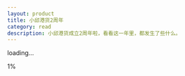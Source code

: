 ```yaml
---
layout: product
title: 小邱港货2周年
category: read
description: 小邱港货成立2周年啦，看看这一年里，都发生了些什么。
---
```

<link href="../../css/xiaoqiu/jquery.fullPage.css?_=3" rel="stylesheet">
<link href="../../css/xiaoqiu/style-pad.css?_=8" rel="stylesheet">
<style type="text/css">
.phone-change .change-area{margin-top: -42px!important;}
.section-nav{position: fixed;z-index: 100;top:50%;right: 5px;opacity: .5;}
.section-nav span{display: block;width: 6px;height:6px;margin-bottom: 10px;border-radius: 50%;border:1px solid #fff;-webkit-background-clip: padding-box; }
.section-nav span.active{background-color: #fff;}
</style>

<!-- 隐藏缩略图 -->
<h1 class="thumbnails" style="display:none">
    <p>报告老板 小邱港货运营2周年了</p>
    <!-- <img src="./index/20141009162923_NXt0OmYzxt.png"> -->
</h1>


<div class="loadingPage">
    <!--<h2>资源加载中</h2>-->
    <p class="loading-title">loading...</p>
    <div class="loading-area">
        <p class="loading-num">1%</p>
        <div class="loading-out">
            <div class="loading-inner"></div>
        </div>
    </div>
</div>
<div id="fullpage" style="display: none;">
    <div class="section section-1">
        <div class="frame">
            <div class="ele-title"></div>
            <div class="ele-ship"></div>
            <div class="rotate-dom" style="transform: rotateY(0deg);">
                <div class="ele-pad"></div>
                <div class="ele-hand-l"></div>
                <div class="ele-hand-r"></div>
                <div class="ele-finger-l"></div>
                <div class="ele-finger-r"></div>
            </div>
            <div class="ele-up"></div>
            <div class="ele-cloud-t"></div>
            <div class="ele-cloud-b"></div>
            <span class="up"></span>
        </div>
    </div>
    <div class="section section-3">
        <div class="frame">
            <h2 class="title">关于时间</h2>
            <div class="data" style="right: 10px;top:75px;"><p>客服+发广告每天花费<span>2.5</span>小时</p>
                <hr class="hr-line h-left h-down">
            </div>
            <div class="data" style="top:130px;left:12px;"><p><span>12</span>小时</p>
                <p>香港采购每周耗时</p>
                <hr class="hr-line h-right h-down" style="width: 100px;float: left;margin-top: -2px;">
            </div>
            <div class="data last" style="top:395px;left: 50%;margin-left: -95px;">
                <hr class="hr-line h-left h-up" style="float: right;">
                <p>打包+发货每周耗时<span>12</span>小时</p></div>
            <div class="ele-clock">
                <b class="h-line"></b>
                <b class="m-line"></b>
                <b class="s-line"></b>
            </div>
            <div class="ele-boy"></div>
            <div class="ele-books"></div>
            <span class="up"></span>
        </div>
    </div>
    <div class="section section-4">
        <div class="frame">
            <h2 class="title">关于分工</h2>

            <div class="ele-family"></div>
            <div class="ele-table"></div>
            <div class="pie-ios">
                <div class="data" style="left: 134px;top:-31px;"><p>今年优秀员工<span>小凯</span></p>
                    <hr style="float: left;" class="hr-line h-left h-down">
                </div>
                <p class="data-radio"><span>小凯投入</span><span class="radio">65%</span></p>

                <div class="hold hold1">
                    <div class="pie"></div>
                </div>
                <div class="hold hold2">
                    <div class="pie"></div>
                </div>
            </div>
            <div class="pie-and">
                <div class="data" style="right: 16px;top:136px;">
                    <hr style="width: 120px;float: left;margin-bottom: 12px;" class="hr-line h-right h-up">
                    <p>去年优秀员工<span>小邱</span></p></div>
                <p class="data-radio"><span>小凯投入</span><span class="radio">39%</span></p>

                <div class="hold">
                    <div class="pie"></div>
                </div>
            </div>
            <span class="up"></span>
        </div>
    </div>
    <div class="section section-5">
        <div class="frame">
            <h2 class="title">关于成本</h2>

            <div class="bg-top">
            </div>
            <p class="sub-title">支出比例</p>

            <div class="table-wrap">
                <ul>
                    <li data-0="48" data-len="88">
                        <span class="td-title">交通费</span>
                        <span class="td-data"></span>
                        <span id="n5-48" class="td-num"></span>
                    </li>
                    <li data-0="22" data-len="72" class="high-light">
                        <span class="td-title">打包材料</span>
                        <span class="td-data"></span>
                        <span class="td-num" id="n5-22"></span>
                    </li>
                    <li data-0="9" data-len="52" class="high-light">
                        <span class="td-title">关税</span>
                        <span class="td-data"></span>
                        <span class="td-num" id="n5-9"></span>
                    </li>
                    <li data-0="8" data-len="40">
                        <span class="td-title">人力支出</span>
                        <span class="td-data"></span>
                        <span class="td-num" id="n5-8"></span>
                    </li>
                    <li data-0="7" data-len="9">
                        <span class="td-title">餐饮</span>
                        <span class="td-data"></span>
                        <span class="td-num" id="n5-7"></span>
                    </li>
                    <li data-0="6" data-len="8">
                        <span class="td-title">其他汇总</span>
                        <span class="td-data"></span>
                        <span class="td-num" id="n5-6"></span>
                    </li>
                </ul>
            </div>
            <span class="up"></span>
        </div>
    </div>
    <div class="section section-6">
            <div class="frame">
                <h2 class="title">关于消费结构</h2>
                <div class="ele-lock-man"></div>
                <div class="ele-unlock-man unlock-1"></div>
                <div class="ele-unlock-man unlock-2"></div>
                <div class="ele-lock-tips"></div>
                <div class="ele-lock-pop"></div>
                <div id="pie_wrap">
                    <div id="pie_chart">
                        <ul>
                            <li id="c1_r"><p><span class="pie_left"></span></p></li>
                            <li id="c1_l"><p><span class="pie_right"></span></p></li>
                            <li id="c2_r"><p><span class="pie_left"></span></p></li>
                            <li id="c2_l"><p><span class="pie_right"></span></p></li>
                            <li id="c3_r"><p><span class="pie_left"></span></p></li>
                            <li id="c3_l"><p><span class="pie_right"></span></p></li>
                            <li id="c4_r"><p><span class="pie_left"></span></p></li>
                            <li id="c4_l"><p><span class="pie_right"></span></p></li>
                            <li id="c5_r"><p><span class="pie_left"></span></p></li>
                            <li id="c5_l"><p><span class="pie_right"></span></p></li>
                        </ul>
                        <div id="c_l_bg"></div>
                        <b class="hold-txt hold-txt-1">34%</b>
                        <div class="data" style="top:-45px;left:110px;font-size: 24px;width: 130px;"><p style="margin-left:-24px;">护肤品</p><hr class="hr-line h-left h-down" style="width: 100px;float: left;"></div>
                        <b class="hold-txt hold-txt-2">20%</b>
                        <div class="data" style="top:35px;left:154px;font-size: 18px;"><p>美妆</p><hr class="hr-line h-left h-down" style="width: 60px;float: left;"></div>
                        <b class="hold-txt hold-txt-3">20%</b>
                        <div class="data" style="top:137px;left:113px;font-size: 18px;"><p>保健品</p><hr class="hr-line h-left h-up" style="width: 80px;float: left;"></div>
                        <b class="hold-txt hold-txt-4">13%</b>
                        <div class="data" style="top:104px;left:-44px;font-size: 13px;"><p>零食</p><hr class="hr-line h-right h-down" style="width: 64px;float: left;"></div>
                        <b class="hold-txt hold-txt-5">10%</b>
                        <div class="data" style="top:55px;left:-65px;font-size: 13px;"><p>日用品</p><hr class="hr-line h-right h-down" style="width: 60px;float: left;"></div>
                        <b class="hold-txt hold-txt-6">3%</b>
                        <div class="data" style="top:18px;left:-38px;font-size: 13px;"><p>其他</p><hr class="hr-line h-right h-down" style="width: 40px;float: left;"></div>
                    </div>
                </div>
                <span class="up"></span>
            </div>
        </div>
    <div class="section section-7">
        <div class="frame">
            <h2 class="title">关于客户</h2>
            <div class="ele-pop"></div>
            <div class="table-wrap">
                <div class="table1">
                    <p class="sub-title">1年内下单次数</p>
                    <ul>
                        <li data-0="5" data-len="20"><span class="td-data" data-0="5"></span></li>
                        <li data-0="16" data-len="62"><span class="td-data" data-0="16"></span></li>
                        <li data-0="24" data-len="89" class="high-light higher"><span class="td-data" data-0="24"></span></li>
                        <li data-0="21" data-len="80" class="high-light"><span class="td-data" data-0="21"></span></li>
                        <li data-0="16" data-len="62"><span class="td-data" data-0="16"></span></li>
                        <li data-0="10" data-len="35"><span class="td-data" data-0="10"></span></li>
                        <li data-0="8" data-len="27"><span class="td-data" data-0="8"></span></li>
                    </ul>
                </div>
                <p class="table-tag"><span class="tag1">1-3</span><span class="tag2">4-6</span><span class="tag3">7-10</span><span class="tag4">11-15</span><span class="tag5">16-20</span><span class="tag6">21-30</span><span class="tag7">31+(次/个)</span></p>
                <div class="table2">
                    <p class="sub-title">推荐好友数量</p>
                    <ul>
                        <li data-0="19" data-len="79"><span class="td-data" data-0="19"></span></li>
                        <li data-0="41" data-len="120" class="high-light"><span class="td-data" data-0="41"></span></li>
                        <li data-0="23" data-len="88"><span class="td-data" data-0="23"></span></li>
                        <li data-0="9" data-len="46"><span class="td-data" data-0="9"></span></li>
                        <li data-0="5" data-len="20"><span class="td-data" data-0="5"></span></li>
                        <li data-0="2" data-len="10"><span class="td-data" data-0="2"></span></li>
                        <li data-0="1" data-len="7"><span class="td-data" data-0="1"></span></li>
                    </ul>
                </div>
            </div>

            <span class="up"></span>
        </div>
    </div>
    <!-- <div class="section section-8">
            <div class="frame">
                <h2 class="title">关于性别</h2>

                <div class="table-wrap">
                    <div class="table1">
                        <p class="sub-title"><span></span>最大消费类别占比</p>
                        <ul>
                            <li data-0="16" data-len="135" class="high-light higher"><span class="td-data" data-0="16"></span></li>
                            <li data-0="7" data-len="68"><span class="td-data" data-0="7"></span></li>
                        </ul>
                        <div class="ele-pad"></div>
                    </div>
                    <div class="table2">
                        <p class="sub-title"><span></span>第二消费类别占比</p>
                        <ul>
                            <li data-0="12" data-len="110" class="high-light higher"><span class="td-data" data-0="12"></span></li>
                            <li data-0="7" data-len="68"><span class="td-data" data-0="7"></span></li>
                        </ul>
                        <div class="ele-pad"></div>
                    </div>
                    <div class="ele-pop"></div>
                </div>

                <span class="up"></span>
            </div>
        </div> -->
    <div class="section section-9">
        <div class="frame">
            <h2 class="title">关于壕消费榜</h2>
            <h5 class="sub-title">——仅统计2015年数据</h5>
            <div class="table-wrap">
                <ul>
                    <li data-0="27657" data-id="n9-27657" data-len="132" class="">
                        <span class="td-title">No.1</span>
                        <span class="td-data"></span>
                        <span id="n9-27657" class="td-num"></span>
                    </li>
                    <li data-0="24289" data-id="n9-24289" data-len="128">
                        <span class="td-title">No.2</span>
                        <span class="td-data"></span>
                        <span id="n9-24289" class="td-num"></span>
                    </li>
                    <li data-0="23049" data-id="n9-23049" data-len="120">
                        <span class="td-title">No.3</span>
                        <span class="td-data"></span>
                        <span id="n9-23049" class="td-num"></span>
                    </li>
                    <li data-0="22193" data-id="n9-22193" data-len="115">
                        <span class="td-title">No.4</span>
                        <span class="td-data"></span>
                        <span id="n9-22193" class="td-num"></span>
                    </li>
                    <li data-0="19660" data-id="n9-19660" data-len="104">
                        <span class="td-title">No.5</span>
                        <span class="td-data"></span>
                        <span id="n9-19660" class="td-num"></span>
                    </li>
                    <li data-0="17362" data-id="n9-17362" data-len="98">
                        <span class="td-title">No.6</span>
                        <span class="td-data"></span>
                        <span id="n9-17362" class="td-num"></span>
                    </li>
                    <li data-0="17100" data-id="n9-17100" data-len="96">
                        <span class="td-title">No.7</span>
                        <span class="td-data"></span>
                        <span id="n9-17100" class="td-num"></span>
                    </li>
                    <li data-0="13282" data-id="n9-13282" data-len="88">
                        <span class="td-title">No.8</span>
                        <span class="td-data"></span>
                        <span id="n9-13282" class="td-num"></span>
                    </li>
                    <li data-0="12513" data-id="n9-12513" data-len="81">
                        <span class="td-title">No.9</span>
                        <span class="td-data"></span>
                        <span id="n9-12513" class="td-num"></span>
                    </li>
                    <li data-0="12462" data-id="n9-12462" data-len="79">
                        <span class="td-title">No.10</span>
                        <span class="td-data"></span>
                        <span id="n9-12462" class="td-num"></span>
                    </li>
                    <li data-0="11736" data-id="n9-11736" data-len="70">
                        <span class="td-title">No.11</span>
                        <span class="td-data"></span>
                        <span id="n9-11736" class="td-num"></span>
                    </li>
                    <li data-0="10815" data-id="n9-10815" data-len="68">
                        <span class="td-title">No.12</span>
                        <span class="td-data"></span>
                        <span id="n9-10815" class="td-num"></span>
                    </li>
                    <li data-0="9734" data-id="n9-9734" data-len="52">
                        <span class="td-title">No.13</span>
                        <span class="td-data"></span>
                        <span id="n9-9734" class="td-num"></span>
                    </li>
                    <li data-0="9555" data-id="n9-9555" data-len="50">
                        <span class="td-title">No.14</span>
                        <span class="td-data"></span>
                        <span id="n9-9555" class="td-num"></span>
                    </li>
                    <li data-0="9150" data-id="n9-9150" data-len="45">
                        <span class="td-title">No.15</span>
                        <span class="td-data"></span>
                        <span id="n9-9150" class="td-num"></span>
                    </li>

                </ul>
            </div>
            <div class="ele-phone"></div>
            <div class="ele-pop"></div>
            <span class="up"></span>
        </div>
    </div>
    <div class="section section-10">
            <div class="frame">
                <h2 class="title">关于下单时间</h2>
                <div class="ele-radar-net">
                    <div class="data high-light" style="top:-3px;left:122px;"><p>4.26</p><p>周五</p></div>
                    <div class="data" style="top:54px;left:245px;"><p>2.63</p><p>周四</p></div>
                    <div class="data" style="top:232px;left:268px;"><p>2.75</p><p>周二</p></div>
                    <div class="data" style="top:287px;left:147px;"><p>3.48</p><p>周三</p></div>
                    <div class="data" style="top:230px;left:22px;"><p>3.60</p><p>周末</p></div>
                    <div class="data" style="top:54px;left:31px;"><p>2.07</p><p>周一</p></div>
                </div>
                <div class="ele-radar-inner"></div>
                <div class="ele-radar-pop"></div>
                <span class="up"></span>
            </div>
        </div>
    <div class="section section-11">
                <div class="frame">
                    <h2 class="title">关于付款习惯</h2>
                    <div class="ele-sit-man"></div>
                    <div class="ele-sleep-man"></div>
                    <div class="ele-hit-pop"></div>
                    <div class="ele-hit-face">
                        <div class="pad"></div>
                        <div class="light"></div>
                    </div>
                    <div class="loop loop-1">
                        <div class="hold hold1"><div class="loop-inner"></div></div>
                        <div class="hold hold2"><div class="loop-inner"></div></div>
                        <div class="hold-bg"></div>
                        <div class="loop-tab">
                            <p class="loop-radio">79%</p>
                            <p class="loop-txt">微信支付<br>支付宝<br>微店</p>
                        </div>
                        <div class="loop-line"><p></p></div>
                    </div>
                    <div class="loop loop-2">
                        <div class="hold hold1"><div class="loop-inner"></div></div>
                        <!--<div class="hold hold2"><div class="loop-inner"></div></div>-->
                        <div class="hold-bg"></div>
                        <div class="loop-tab">
                            <p class="loop-radio">21%</p>
                            <p class="loop-txt">银行卡</p>
                        </div>
                        <div class="loop-line"><p></p></div>
                    </div>
                    <span class="up"></span>
                </div>
            </div>
    <!-- <div class="section section-12">
                    <div class="frame">
                        <h2 class="title">使用习惯</h2>
                        <div class="ele-finger-12"></div>
                        <div class="ele-pad-hand"></div>
                        <div class="ele-lock"></div>
                        <div class="loop loop-1">
                            <div class="hold hold1"><div class="loop-inner"></div></div>
                            <div class="hold hold2"><div class="loop-inner"></div></div>
                            <div class="hold-bg"></div>
                            <div class="loop-tab">
                                <p class="loop-radio">55%</p>
                                <p class="loop-txt">喜欢横着用</p>
                            </div>
                            <div class="loop-line"></div>
                        </div>
                        <div class="loop loop-2">
                            <div class="hold hold1"><div class="loop-inner"></div></div>
                            <div class="hold hold2"><div class="loop-inner"></div></div>
                            <div class="hold-bg"></div>
                            <div class="loop-tab">
                                <p class="loop-radio">70%</p>
                                <p class="loop-txt">最常用食指操作</p>
                            </div>
                            <div class="loop-line"></div>
                        </div>
                        <div class="loop loop-3">
                            <div class="hold hold1"><div class="loop-inner"></div></div>
                            <div class="hold-bg"></div>
                            <div class="loop-tab">
                                <p class="loop-radio">40%</p>
                                <p class="loop-txt">禁止了屏幕旋转</p>
                            </div>
                            <div class="loop-line"></div>
                        </div>
                        <span class="up"></span>
                    </div>
                </div> -->
    <!-- <div class="section section-13">
                        <div class="frame">
                            <h2 class="title">使用习惯</h2>
                            <div class="ele-pad-13"></div>
                            <div class="ele-headset"></div>
                            <div class="ele-keyboard"></div>
                            <div class="loop loop-1">
                                <div class="hold hold1"><div class="loop-inner"></div></div>
                                <div class="hold-bg"></div>
                                <div class="loop-tab">
                                    <p class="loop-radio">17%</p>
                                    <p class="loop-txt">会使用外接键盘</p>
                                </div>
                                <div class="loop-line"><p></p></div>
                            </div>
                            <div class="loop loop-2">
                                <div class="hold hold1"><div class="loop-inner"></div></div>
                                <div class="hold-bg"></div>
                                <div class="loop-tab">
                                    <p class="loop-radio">22%</p>
                                    <p class="loop-txt">经常戴耳机</p>
                                </div>
                                <div class="loop-line"><p></p></div>
                            </div>
                            <span class="up"></span>
                        </div>
                    </div> -->
    <div class="section section-14">
        <div class="frame">
            <h2 class="title">关于送礼</h2>
            <div class="circle">
                <div class="circle-inner">
                    <div class="circle-bg"></div>
                    <div class="hold hold-left"><div class="pie"></div></div>
                    <div class="hold hold-right"><div class="pie"></div></div>
                </div>
            </div>
            <div class="ele-human-shadow human-1"></div>
            <div class="ele-human-shadow human-2"></div>
            <div class="ele-human-main"></div>
            <div class="sub-title">
            <p>近三成</p>
            <p style="font-size: 15px;">的订单是亲们买来送人的</p>
                </div>
            <span class="up"></span>
        </div>
    </div>
    <!-- <div class="section section-15">
            <div class="frame">
                <h2 class="title">处置</h2>
                <div class="ele-pop"></div>
                <div class="ele-girl"></div>
                <div class="loop-color">
                    <div class="hold hold1"><div class="loop-inner"></div></div>
                    <div class="hold hold2"><div class="loop-inner"></div></div>
                    <div class="loop-tab">
                        <div class="data high-light" style="top:-45px;left:110px;"><p><span>8%</span></p><p>送给朋友</p><hr class="hr-line h-left h-down" style="width: 80px;float: left;"></div>
                        <div class="data high-light" style="top:3px;left:157px;"><p><span>14%</span></p><p>送给父母</p><hr class="hr-line h-left h-up" style="width: 67px;float: left;"></div>
                        <div class="data high-light" style="top:60px;left:165px;"><p><span>14%</span></p><p>送给亲属</p><hr class="hr-line h-left h-up" style="width: 64px;float: left;"></div>
                        <div class="data" style="top:126px;left:119px;"><p style="padding-left: 20px;"><span>20%</span></p><p style="padding-left: 20px;">留作备用机</p><hr class="hr-line h-left h-up" style="width: 100px;float: left;"></div>
                        <div class="data" style="top:93px;left:-64px;"><p style="text-align: right;padding-right: 20px;"><span>20%</span></p><p style="text-align: right;padding-right: 20px;">废弃处理</p><hr class="hr-line h-right h-down" style="width: 68px;float: left;"></div>
                        <div class="data" style="top:1px;left:-67px;"><p style="text-align: right;"><span>12%</span></p><p style="text-align: right;">留作纪念</p><hr class="hr-line h-right h-down" style="width: 64px;float: left;"></div>
                        <div class="data" style="top:-40px;left:-21px;"><p style="text-align: right;"><span>7%</span></p><p style="text-align: right;">二手出售</p><hr class="hr-line h-right h-down" style="width: 64px;float: left;"></div>
                        <div class="data" style="top:-46px;left:56px;"><p><span>4%</span></p><p>其他</p><hr class="hr-line h-left h-down" style="width: 20px;float: left;transform: rotate(57deg);-webkit-transform: rotate(57deg);"></div>
                    </div>
                </div>
                <span class="up"></span>
            </div>
        </div> -->
    <div class="section section-16">
                <div class="frame">
                    <h2 class="title">关于店主</h2>
                    <div class="ele-man"></div>
                    <div class="ele-gold"></div>
                    <div class="data" style="top:67px;left:50px;"><p><span>男</span></p><p>性别</p><hr class="hr-line h-left h-up" style="width: 80px;float: left;"></div>
                    <div class="data" style="top:125px;left:209px;"><p><span>小凯</span></p><p>称呼</p><hr class="hr-line h-right h-up" style="width: 60px;float: left;"></div>
                    <div class="data" style="top:185px;left:22px;"><p><span>发广告</span></p><p>爱好</p><hr class="hr-line h-left h-up" style="width: 97px;float: left;margin-top: 10px!important;"></div>
                    <div class="data" style="top:320px;left:50px;"><p><span>IT</span></p><p>副业</p><hr class="hr-line h-left h-up" style="width: 88px;float: left;margin-top: 10px!important;"></div>
                    <div class="data" style="top:268px;left:205px;"><p style="text-align: right;"><span>随时！</span></p><p style="text-align: right;">约？</p><hr class="hr-line h-right h-up" style="width: 90px;float: left;margin-top: 10px!important;"></div>
                    <span class="up"></span>
            </div>

</div>
    <div class="section section-17">
       <div class="frame">
            <div class="ele-share"></div>
            <img src="http://helloiamkitty.github.io/images/xiaoqiu/img/logo@2x.png" class="ele-logo"></img>
            <div class="ele-info"></div>
            <div class="ele-btn"><a style="color: #ff4086;display: block;width: 100%;height: 100%;" target="_blank" href="http://weidian.com/?userid=160615473">点击查看我的微店</a></div>
       </div>
        </div>
    </div>
<div class="section-nav"></div>
<div class="phone-change">
    <div class="change-area">
        <div class="phone-x"></div>
        <div class="phone-x phone-rotate"></div>
        <div class="phone-y"></div>
        <p class="phone-tips">为了更好地体验 请将手机竖屏</p>
    </div>
</div>


<script type="text/javascript" src="../../js/xiaoqiu/countUp.min.js?_=3"></script>
<script type="text/javascript" src="../../js/xiaoqiu/jquery-2.0.3.min.js"></script>
<script type="text/javascript" src="../../js/xiaoqiu/loadImg.js?_=6"></script>
<script type="text/javascript" src="../../js/xiaoqiu/jquery.fullPage.min.js?_=3"></script>
<script type="text/javascript" src="../../js/xiaoqiu/weixinshare.js?_=3"></script>
<script type="text/javascript">
//    var w= document.body.clientWidth;
//    var h=window.innerHeight|| document.documentElement.clientHeight|| document.body.clientHeight;
//    alert("width:"+w+"|"+"height:"+h);
//    $('.rotate-dom').css({transform:'rotateY(30deg)'});
    function capture_orientation (event) {
         var alpha = event.alpha;
         var beta = event.beta;
         var gamma = event.gamma;
        $('#text-txt').text('Orientation - Alpha: '+alpha+', Beta: '+beta+', Gamma: '+gamma);
         if(gamma>-45&&gamma<45){
             var val="rotateY("+((gamma/2))+"deg)";
             $('.rotate-dom').css({transform:val,"-webkit-transform":val});
         }

    }
    if (window.DeviceOrientationEvent) {
        window.addEventListener('deviceorientation', capture_orientation, false);
    } else {
    	$('#text-txt').text("没有这个属性");
    }

    window.setTimeout(function(){
        $('.section-0 .hold-1 .pie').addClass('aaa');
    },2000);



    function scene5(index) {
        var ops = {
            useEasing: true,
              useGrouping : true,
              separator : ',',
              decimal : '.',
              prefix : '',
              suffix : '%'
        };
    // var demo = new countUp("num22", 0, 46, 0, 0.5, ops);
    // demo.start();
    $('.section-' + 5).find('li').each(function () {
        var demo = new countUp("n5-" + $(this).attr('data-0'), 0, $(this).attr('data-0'), 0, 0.5, ops);
        demo.start();
        $(this).find('.td-data').animate({'width': $(this).attr('data-len') + 'px'},1000);
    });
    }

function scene6(index){
    window.setTimeout(function(){
        document.getElementById("pie_wrap").className="active-pie";
    },1000);
    window.setTimeout(function(){
        $('#pie_wrap #c1_r,#pie_wrap #c1_l').css({"transform":"scale(1.1)","-webkit-transform":"scale(1.1)"});
    },1500);
}
function scene6_leave(index){
        document.getElementById("pie_wrap").className="";
    $('#pie_wrap #c1_r,#pie_wrap #c1_l').css({"transform":"scale(1)","-webkit-transform":"scale(1)"});
}
function scene9(index) {
        var ops = {
            useEasing: true,
                  useGrouping : true,
                  separator : ',',
                  decimal : '.',
                  prefix : '￥',
                  suffix : ''
    };
    $('.section-' + 9).find('li').each(function () {
        var demo = new countUp($(this).attr('data-id'), 0, $(this).attr('data-0'), 0, 0.5, ops);
        demo.start();
        $(this).find('.td-data').animate({'width': $(this).attr('data-len') + 'px'},1000);
    });
};
    function scene7(index){
        $('.section-'+7).find('.table-wrap li').each(function(){
            $(this).find('.td-data').animate({'height': $(this).attr('data-len') + 'px'},1000,function(){$(this).addClass('td-data-done')});
        });
    }
    function scene7_leave(index){
        $('.section-'+7).find('.table-wrap li').each(function(){
            $(this).find('.td-data').animate({'height': 0 + 'px'},100,function(){$(this).removeClass('td-data-done')});
        });
    }
function scene8(index){
       $('.section-'+8).find('.table-wrap li').each(function(){
           $(this).find('.td-data').animate({'height': $(this).attr('data-len') + 'px'},1000,function(){$(this).addClass('td-data-done')});
       });
   }
   function scene8_leave(index){
       $('.section-'+8).find('.table-wrap li').each(function(){
           $(this).find('.td-data').animate({'height': 0 + 'px'},100,function(){$(this).removeClass('td-data-done')});
       });
   }
    function scene9_leave(index){
        $('.section-' + 9).find('li').each(function () {
            $(this).find('.td-data').animate({'width': 0 + 'px'},100);
        });
    }
    function scene5_leave(index){
        $('.section-' + 5).find('li').each(function () {
            $(this).find('.td-data').animate({'width': 0 + 'px'},100);
        });
    }
    var firstLoad=[];
    for(var i=0;i<=5;i++){
        var arr=lazyLoad["section_"+i];
        if(arr!=null&&arr!=undefined)
        firstLoad=firstLoad.concat(lazyLoad["section_"+i]);
    }
    if(window.devicePixelRatio==null||window.devicePixelRatio==undefined){
        loadimg(["http://qzonestyle.gtimg.cn/aoi/sola/20141009162923_NXt0OmYzxt.png"],loading_single,loading_all,loading_error);
    }
    else{
        if(window.devicePixelRatio>=1.25)
            loadimg(arrImg2x,loading_single,loading_all,loading_error);
        else
            loadimg(arrImg,loading_single,loading_all,loading_error);
    }


</script>